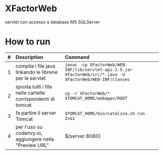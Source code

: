 # XFactorWeb
servlet con accesso a database MS SQLServer

# How to run

| #       | Description           | Command  |
| :------------- |:-------------| :-----|
| 1      | compila i file java linkando le librerie per le servlet | `javac -cp XFactorWeb/WEB-INF/lib/servlet-api-2.5.jar XFactorWeb/src/*.java -d XFactorWeb/WEB-INF/classes` |
| 2      | sposta tutti i file nelle cartelle corrispondenti di tomcat | `cp -r XFactorWeb/* $TOMCAT_HOME/webapps/ROOT` |
| 3      | fa partire il server Tomcat | `$TOMCAT_HOME/bin/catalina.sh run 2>&1` |
| 4      | per l'uso su codenvy.io, aggiungere nella "Preview URL" | ${server.8080} |

